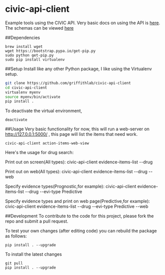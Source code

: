 # civic-api-client
Example tools using the CIVIC API. Very basic docs on using the API is
[here](https://civic.genome.wustl.edu/#/api-documentation). The schemas
can be viewed [here](https://github.com/genome/civic-server/blob/deploy/db/schema.rb)

##Dependencies
```
brew install wget
wget https://bootstrap.pypa.io/get-pip.py
sudo python get-pip.py
sudo pip install virtualenv
```

##Setup
Install like any other Python package, I like using the Virtualenv setup.
``` bash
git clone https://github.com/griffithlab/civic-api-client
cd civic-api-client
virtualenv myenv
source myenv/bin/activate
pip install .
```

To deactivate the virtual environment,
```
deactivate
```

##Usage
Very basic functionality for now, this will run a web-server on
http://127.0.0.1:5000/ , this page will list the items that need work.
```
civic-api-client action-items-web-view
```

Here's the usage for drug search:

Print out on screen(All types):
civic-api-client evidence-items-list --drug 

Print out on web(All types):
civic-api-client evidence-items-list --drug --web

Specify evidence types(Prognostic,for example):
civic-api-client evidence-items-list --drug --evi-type Predictive

Specify evidence types and print on web page(Predictive,for example):
civic-api-client evidence-items-list --drug --evi-type Predictive --web


##Development
To contribute to the code for this project, please fork the repo and submit a pull request.

To test your own changes (after editing code) you can rebuild the package as follows:
```
pip install . --upgrade
```

To install the latest changes
```
git pull 
pip install . --upgrade
```
